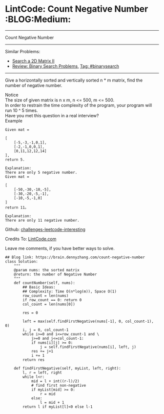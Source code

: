 # LintCode: Count Negative Number     :BLOG:Medium:


---

Count Negative Number  

---

Similar Problems:  

-   [Search a 2D Matrix II](https://brain.dennyzhang.com/search-a-2d-matrix-ii)
-   [Review: Binary Search Problems](https://brain.dennyzhang.com/review-binarysearch), [Tag: #binarysearch](https://brain.dennyzhang.com/tag/binarysearch)

---

Give a horizontally sorted and vertically sorted n \* m matrix, find the number of negative number.  

 Notice  
The size of given matrix is n x m, n <= 500, m <= 500.  
In order to restrain the time complexity of the program, your program will run 10 ^ 5 times.  
Have you met this question in a real interview?  
Example  

    Given mat =
    
    [
        [-5,-3,-1,0,1],
        [-2,-1,0,0,1],
        [0,11,12,12,14]
    ],
    return 5.

    Explanation:
    There are only 5 negative number.
    Given mat =
    
    [
        [-50,-30,-10,-5],
        [-30,-20,-5,-1],
        [-10,-5,-1,0]
    ]
    return 11。
    
    Explanation:
    There are only 11 negative number.

Github: [challenges-leetcode-interesting](https://github.com/DennyZhang/challenges-leetcode-interesting/tree/master/count-negative-number)  

Credits To: [LintCode.com](http://www.lintcode.com/en/problem/count-negative-number/)  

Leave me comments, if you have better ways to solve.  

    ## Blog link: https://brain.dennyzhang.com/count-negative-number
    class Solution:
        """
        @param nums: the sorted matrix
        @return: the number of Negative Number
        """
        def countNumber(self, nums):
            ## Basic Ideas:
            ## Complexity: Time O(n*log(m)), Space O(1)
            row_count = len(nums)
            if row_count == 0: return 0
            col_count = len(nums[0])
    
            res = 0
    
            left = max(self.findFirstNegative(nums[-1], 0, col_count-1), 0)
            i, j = 0, col_count-1
            while i>=0 and i<=row_count-1 and \
                j>=0 and j<=col_count-1:
                if nums[i][j] >= 0:
                    j = self.findFirstNegative(nums[i], left, j)
                res += j+1
                i += 1
            return res
    
        def findFirstNegative(self, myList, left, right):
            l, r = left, right
            while l<r:
                mid = l + int((r-l)/2)
                # find first non-negative
                if myList[mid] >= 0:
                    r = mid
                else:
                    l = mid + 1
            return l if myList[l]<0 else l-1
